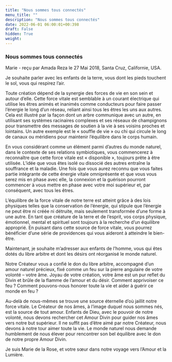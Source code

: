 ```yaml
---
title: "Nous sommes tous connectés"
menu_title: ""
description: "Nous sommes tous connectés"
date: 2022-06-01 06:00:01+00:398
draft: False
hidden: True
weight:
---
```

### Nous sommes tous connectés

Marie - reçu par Amada Reza le 27 Mai 2018, Santa Cruz, Californie, USA.

Je souhaite parler avec les enfants de la terre, vous dont les pieds touchent le sol, vous qui respirez l’air.

Toute création dépend de la synergie des forces de vie en son sein et autour d’elle. Cette force vitale est semblable à un courant électrique qui utilise les êtres animés et inanimés comme conducteurs pour faire passer l’énergie le long d’un réseau, reliant ainsi tous les êtres les uns aux autres. Cela est illustré par la façon dont un arbre communique avec un autre, en utilisant ses systèmes racinaires complexes et ses réseaux de champignons pour transmettre des messages de soutien à la vie à ses voisins proches et lointains. Un autre exemple est le « souffle de vie » ou chi qui circule le long de canaux ou méridiens pour maintenir l’équilibre dans le corps humain.

En vous considérant comme un élément parmi d’autres du monde naturel, dans le contexte de ses relations symbiotiques, vous commencerez à reconnaître que cette force vitale est « disponible », toujours prête à être utilisée. L’idée que vous êtes isolé ou dissocié des autres entraîne la souffrance et la maladie. Une fois que vous aurez reconnu que vous faites partie intégrante de cette énergie vitale omniprésente et que vous vous serez mis en phase avec elle, la connexion et la guérison pourront commencer à vous mettre en phase avec votre moi supérieur et, par conséquent, avec tous les êtres.

L’équilibre de la force vitale de notre terre est atteint grâce à des lois physiques telles que la conservation de l’énergie, qui stipule que l’énergie ne peut être ni créée ni détruite, mais seulement transformée d’une forme à une autre. En tant que créature de la terre et de l’esprit, vos corps physique, émotionnel, mental et spirituel sont toujours à la recherche d’un équilibre approprié. En puisant dans cette source de force vitale, vous pourrez bénéficier d’une série de providences qui vous aideront à atteindre le bien-être.

Maintenant, je souhaite m’adresser aux enfants de l’homme, vous qui êtes dotés du libre arbitre et dont les désirs ont réorganisé le monde naturel.

Notre Créateur vous a confié le don du libre arbitre, accompagné d’un amour naturel précieux, fixé comme un feu sur la pierre angulaire de votre volonté – votre âme. Joyau de votre création, votre âme est un pur reflet du Divin et brûle de la flamme de l’amour et du désir. Comment apprivoiser ce feu ? Comment pouvons-nous honorer toute la vie et aider à guérir ce monde en feu ?

Au-delà de nous-mêmes se trouve une source éternelle d’où jaillit notre force vitale. Le Créateur de nos âmes, à l’image duquel nous sommes nés, est la source de tout amour. Enfants de Dieu, avec le pouvoir de notre volonté, nous devons rechercher cet Amour Divin pour guider nos âmes vers notre but supérieur. Il ne suffit pas d’être aimé par notre Créateur, nous devons à notre tour aimer toute la vie. Le monde naturel nous demande humblement de nous élever pour rencontrer son bel équilibre avec le don de notre propre Amour Divin.

Je suis Marie de la Rose, et votre sœur dans notre voyage vers l’Amour et la Lumière.
